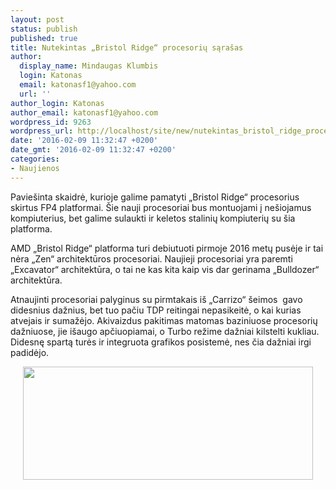 ```yaml
---
layout: post
status: publish
published: true
title: Nutekintas „Bristol Ridge“ procesorių sąrašas
author:
  display_name: Mindaugas Klumbis
  login: Katonas
  email: katonasf1@yahoo.com
  url: ''
author_login: Katonas
author_email: katonasf1@yahoo.com
wordpress_id: 9263
wordpress_url: http://localhost/site/new/nutekintas_bristol_ridge_procesoriu_sarasas/
date: '2016-02-09 11:32:47 +0200'
date_gmt: '2016-02-09 11:32:47 +0200'
categories:
- Naujienos
---
```

<p>
	Pavie&scaron;inta skaidrė, kurioje galime pamatyti &bdquo;Bristol Ridge&ldquo; procesorius skirtus FP4 platformai. &Scaron;ie nauji procesoriai bus montuojami į ne&scaron;iojamus kompiuterius, bet galime sulaukti ir keletos stalinių kompiuterių su &scaron;ia platforma.</p>
<p>
	AMD &bdquo;Bristol Ridge&ldquo; platforma turi debiutuoti pirmoje 2016 metų pusėje ir tai nėra &bdquo;Zen&ldquo; architektūros procesoriai. Naujieji procesoriai yra paremti &bdquo;Excavator&ldquo; architektūra, o tai ne kas kita kaip vis dar gerinama &bdquo;Bulldozer&ldquo; architektūra.</p>
<p>
	Atnaujinti procesoriai palyginus su pirmtakais i&scaron; &bdquo;Carrizo&ldquo; &scaron;eimos &nbsp;gavo didesnius dažnius, bet tuo pačiu TDP reitingai nepasikeitė, o kai kurias atvejais ir sumažėjo. Akivaizdus pakitimas matomas baziniuose procesorių dažniuose, jie i&scaron;augo apčiuopiamai, o Turbo režime dažniai kilstelti kukliau. Didesnę spartą turės ir integruota grafikos posistemė, nes čia dažniai irgi padidėjo.</p>
<p style="text-align: center;">
	<a href="http://technews.lt/userfiles/Leaked BR FP4 OPNs.png"><img alt="" src="http://technews.lt/userfiles/Leaked BR FP4 OPNs.png" style="width: 464px; height: 181px;" /></a></p>
